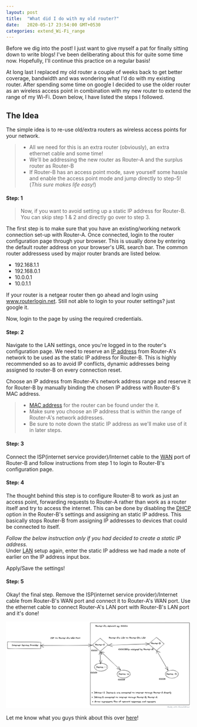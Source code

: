 ```yaml
---
layout: post
title:  "What did I do with my old router?"
date:   2020-05-17 23:54:00 GMT+0530 
categories: extend_Wi-Fi_range
---
```

Before we dig into the post! I just want to give myself a pat for finally sitting down to write blogs! I've been deliberating about this for quite some time now. Hopefully, I'll continue this practice on a regular basis!

At long last I replaced my old router a couple of weeks back to get better coverage, bandwidth and was wondering what I'd do with my existing router. After spending some time on google I decided to use the older router as an wireless access point in combination with my new router to extend the range of my Wi-Fi. Down below, I have listed the steps I followed.

## The Idea
The simple idea is to re-use old/extra routers as wireless access points for your network. 

> * All we need for this is an extra router (obviously), an extra ethernet cable and some time!
> * We'll be addressing the new router as Router-A and the surplus router as Router-B
> * If Router-B has an access point mode, save yourself some hassle and enable the access point mode and jump directly to step-5! (_This sure makes life easy!_)

#### Step: 1

> Now, if you want to avoid setting up a static IP address for Router-B. You can skip step 1 & 2 and directly go over to step 3.

The first step is to make sure that you have an existing/working network connection set-up with Router-A. Once connected, login to the router configuration page through your browser. This is usually done by entering the default router address on your browser's URL search bar. The common router addressess used by major router brands are listed below. 

* 192.168.1.1
* 192.168.0.1
* 10.0.0.1
* 10.0.1.1

If your router is a netgear router then go ahead and login using www.routerlogin.net. Still not able to login to your router settings? just google it.

Now, login to the page by using the required credentials.

#### Step: 2
Navigate to the LAN settings, once you're logged in to the router's configuration page. We need to reserve an [IP address](https://en.wikipedia.org/wiki/IP_address) from Router-A's network to be used as the static IP address for Router-B. This is highly recommended so as to avoid IP conflicts, dynamic addresses being assigned to router-B on every connection reset.

Choose an IP address from Router-A's network address range and reserve it for Router-B by manually binding the chosen IP address with Router-B's MAC address.

> * [MAC address](https://en.wikipedia.org/wiki/MAC_address) for the router can be found under the it.
> * Make sure you choose an IP address that is within the range of Router-A's network addresses.
> * Be sure to note down the static IP address as we'll make use of it in later steps.

#### Step: 3
Connect the ISP(internet service provider)/Internet cable to the [WAN](https://en.wikipedia.org/wiki/Wide_area_network) port of Router-B and follow instructions from step 1 to login to Router-B's configuration page.

#### Step: 4
The thought behind this step is to configure Router-B to work as just an access point, forwarding requests to Router-A rather than work as a router itself and try to access the internet. This can be done by disabling the [DHCP](https://en.wikipedia.org/wiki/Dynamic_Host_Configuration_Protocol) option in the Router-B's settings and assigning an static IP address. This basically stops Router-B from assigning IP addresses to devices that could be connected to itself. 

_Follow the below instruction only if you had decided to create a static IP address._  
Under [LAN](https://en.wikipedia.org/wiki/Local_area_network) setup again, enter the static IP address we had made a note of earlier on the IP address input box.

 Apply/Save the settings!

#### Step: 5
Okay! the final step. Remove the ISP(internet service provider)/Internet cable from Router-B's WAN port and connect it to Router-A's WAN port. Use the ethernet cable to connect Router-A's LAN port with Router-B's LAN port and it's done!

![example router network architecture](/assets/extra_access_point.png)

Let me know what you guys think about this over [here](https://twitter.com/harithegooner)! 
